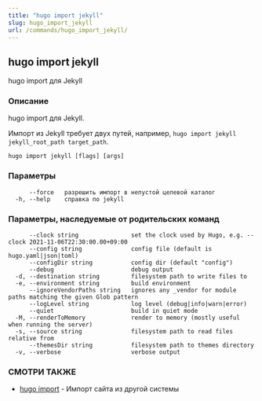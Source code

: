```yaml
---
title: "hugo import jekyll"
slug: hugo_import_jekyll
url: /commands/hugo_import_jekyll/
---
```

## hugo import jekyll

hugo import для Jekyll

### Описание

hugo import для Jekyll.
		
Импорт из Jekyll требует двух путей, например, `hugo import jekyll jekyll_root_path target_path`.

```
hugo import jekyll [flags] [args]
```

### Параметры

```
      --force   разрешить импорт в непустой целевой каталог
  -h, --help    справка по jekyll
```

### Параметры, наследуемые от родительских команд

```
      --clock string               set the clock used by Hugo, e.g. --clock 2021-11-06T22:30:00.00+09:00
      --config string              config file (default is hugo.yaml|json|toml)
      --configDir string           config dir (default "config")
      --debug                      debug output
  -d, --destination string         filesystem path to write files to
  -e, --environment string         build environment
      --ignoreVendorPaths string   ignores any _vendor for module paths matching the given Glob pattern
      --logLevel string            log level (debug|info|warn|error)
      --quiet                      build in quiet mode
  -M, --renderToMemory             render to memory (mostly useful when running the server)
  -s, --source string              filesystem path to read files relative from
      --themesDir string           filesystem path to themes directory
  -v, --verbose                    verbose output
```

### СМОТРИ ТАКЖЕ

* [hugo import](/commands/hugo_import/)	 - Импорт сайта из другой системы

